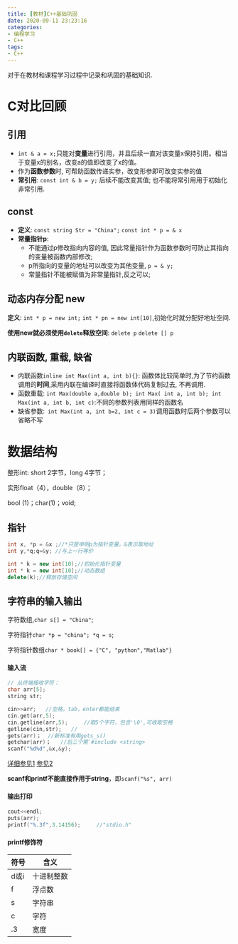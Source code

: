 ```yaml
---
title: [教材]C++基础巩固
date: 2020-09-11 23:23:16
categories:
- 编程学习
- C++
tags:
- C++
---
```


对于在教材和课程学习过程中记录和巩固的基础知识.

# C对比回顾

## 引用

- `int & a = x;`只能对**变量**进行引用，并且后续一直对该变量x保持引用。相当于变量x的别名，改变a的值即改变了x的值。
- 作为**函数参数**时, 可帮助函数传递实参，改变形参即可改变实参的值
- **常引用**: `const int & b = y;` 后续不能改变其值; 也不能将常引用用于初始化非常引用.

## const

- **定义**: `const string Str = "China";` `const int * p = & x`
- **常量指针p**:
  - 不能通过p修改指向内容的值, 因此常量指针作为函数参数时可防止其指向的变量被函数内部修改;
  - p所指向的变量的地址可以改变为其他变量, `p = & y;`
  - 常量指针不能被赋值为非常量指针,反之可以;

## 动态内存分配 new

**定义**: `int * p = new int;` `int * pn = new int[10]`,初始化时就分配好地址空间.

**使用new就必须使用`delete`释放空间**: `delete p` `delete [] p`

## 内联函数, 重载, 缺省

- 内联函数`inline int Max(int a, int b){}`: 函数体比较简单时,为了节约函数调用的**时间**,采用内联在编译时直接将函数体代码复制过去, 不再调用.
- 函数重载: `int Max(double a,double b); int Max( int a, int b); int Max(int a, int b, int c)`:不同的参数列表用同样的函数名
- 缺省参数:` int Max(int a, int b=2, int c = 3)`调用函数时后两个参数可以省略不写

<!-- more-->

# 数据结构

整形int: short 2字节，long 4字节；

实形float（4），double（8）；

bool (1)；char(1)；void;

## 指针

```C++
int x, *p = &x ;//*只是申明p为指针变量，&表示取地址
int y,*q;q=&y; //与上一行等价

int * k = new int(10);//初始化指针变量
int * k = new int[10];//动态数组
delete(k);//释放存储空间
```

## 字符串的输入输出

字符数组,`char s[] = "China"`;

字符指针`char *p = "china"; *q = s`;

字符指针数组`char * book[] = {"C", "python","Matlab"}`

#### 输入流

```C++
// 从终端接收字符：
char arr[5];
string str;

cin>>arr;	//空格，tab，enter都能结束
cin.get(arr,5);	
cin.getline(arr,5);		//取5个字符，包含'\0',可收取空格
getline(cin,str);	//
gets(arr)；	//新标准有用gets_s()
getchar(arr)；	//后三个需`#include <string>
scanf("%d%d",&x,&y); 
```

[详细参见1](https://www.cnblogs.com/rever/p/4360826.html) [参见2](https://blog.csdn.net/u011486738/article/details/82082405)

**scanf和printf不能直接作用于string**，即`scanf("%s", arr)`

#### 输出打印

```C++
cout<<endl;
puts(arr);
printf("%.3f",3.14156);		//"stdio.h"
```

#### printf修饰符


| 符号 | 含义 |
| - | - |
| d或i | 十进制整数 |
| f | 浮点数 |
| s | 字符串 |
| c | 字符 |
| .3 | 宽度 |
